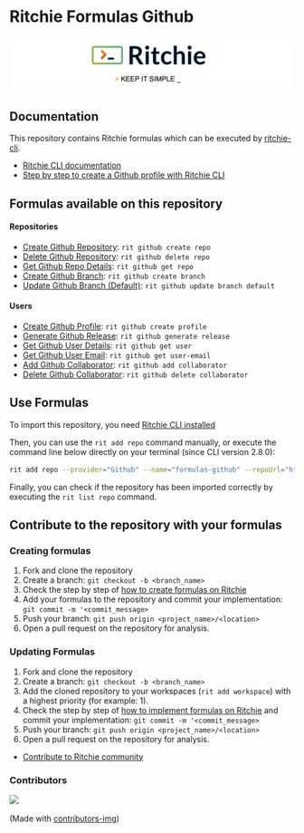 # Ritchie Formulas Github

![Rit banner](/docs/img/ritchie-banner.png)

## Documentation

This repository contains Ritchie formulas which can be executed by [ritchie-cli](https://github.com/ZupIT/ritchie-cli).

- [Ritchie CLI documentation](https://docs.ritchiecli.io)
- [Step by step to create a Github profile with Ritchie CLI](https://bit.ly/devtoritgithubcreateprofile)

## Formulas available on this repository

#### Repositories

- [Create Github Repository](https://github.com/GuillaumeFalourd/formulas-github/tree/master/github/create/repo): `rit github create repo`
- [Delete Github Repository](https://github.com/GuillaumeFalourd/formulas-github/tree/master/github/delete/repo): `rit github delete repo`
- [Get Github Repo Details](https://github.com/GuillaumeFalourd/formulas-github/tree/master/github/get/repo): `rit github get repo`
- [Create Github Branch](https://github.com/GuillaumeFalourd/formulas-github/tree/master/github/create/branch): `rit github create branch`
- [Update Github Branch (Default)](https://github.com/GuillaumeFalourd/formulas-github/tree/master/github/update/branch/default): `rit github update branch default`

#### Users

- [Create Github Profile](https://github.com/GuillaumeFalourd/formulas-github/tree/master/github/create/profile): `rit github create profile`
- [Generate Github Release](https://github.com/GuillaumeFalourd/formulas-github/tree/master/github/generate/release): `rit github generate release`
- [Get Github User Details](https://github.com/GuillaumeFalourd/formulas-github/tree/master/github/get/user): `rit github get user`
- [Get Github User Email](https://github.com/GuillaumeFalourd/formulas-github/tree/master/github/get/user-email): `rit github get user-email`
- [Add Github Collaborator](https://github.com/GuillaumeFalourd/formulas-github/tree/master/github/add/collaborator): `rit github add collaborator`
- [Delete Github Collaborator](https://github.com/GuillaumeFalourd/formulas-github/tree/master/github/delete/collaborator): `rit github delete collaborator`

## Use Formulas

To import this repository, you need [Ritchie CLI installed](https://docs.ritchiecli.io/getting-started/installation)

Then, you can use the `rit add repo` command manually, or execute the command line below directly on your terminal (since CLI version 2.8.0):

```bash
rit add repo --provider="Github" --name="formulas-github" --repoUrl="https://github.com/GuillaumeFalourd/formulas-github" --priority=1
```

Finally, you can check if the repository has been imported correctly by executing the `rit list repo` command.

## Contribute to the repository with your formulas

### Creating formulas

1. Fork and clone the repository
2. Create a branch: `git checkout -b <branch_name>`
3. Check the step by step of [how to create formulas on Ritchie](https://docs.ritchiecli.io/tutorials/formulas/how-to-create-formulas)
4. Add your formulas to the repository
and commit your implementation: `git commit -m '<commit_message>`
5. Push your branch: `git push origin <project_name>/<location>`
6. Open a pull request on the repository for analysis.

### Updating Formulas

1. Fork and clone the repository
2. Create a branch: `git checkout -b <branch_name>`
3. Add the cloned repository to your workspaces (`rit add workspace`) with a highest priority (for example: 1).
4. Check the step by step of [how to implement formulas on Ritchie](https://docs.ritchiecli.io/tutorials/formulas/how-to-implement-a-formula)
and commit your implementation: `git commit -m '<commit_message>`
5. Push your branch: `git push origin <project_name>/<location>`
6. Open a pull request on the repository for analysis.

- [Contribute to Ritchie community](https://github.com/ZupIT/ritchie-formulas/blob/master/CONTRIBUTING.md)

### Contributors

<a href="https://github.com/GuillaumeFalourd/formulas-github/graphs/contributors">
  <img src="https://contrib.rocks/image?repo=GuillaumeFalourd/formulas-github" />
</a>

(Made with [contributors-img](https://contrib.rocks))

